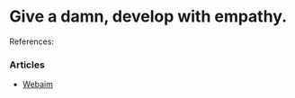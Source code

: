 # Give a damn, develop with empathy.

References:

<h3>Articles</h3>
<ul>
  <li><a href="http://webaim.org/">Webaim</a></li>
</ul>